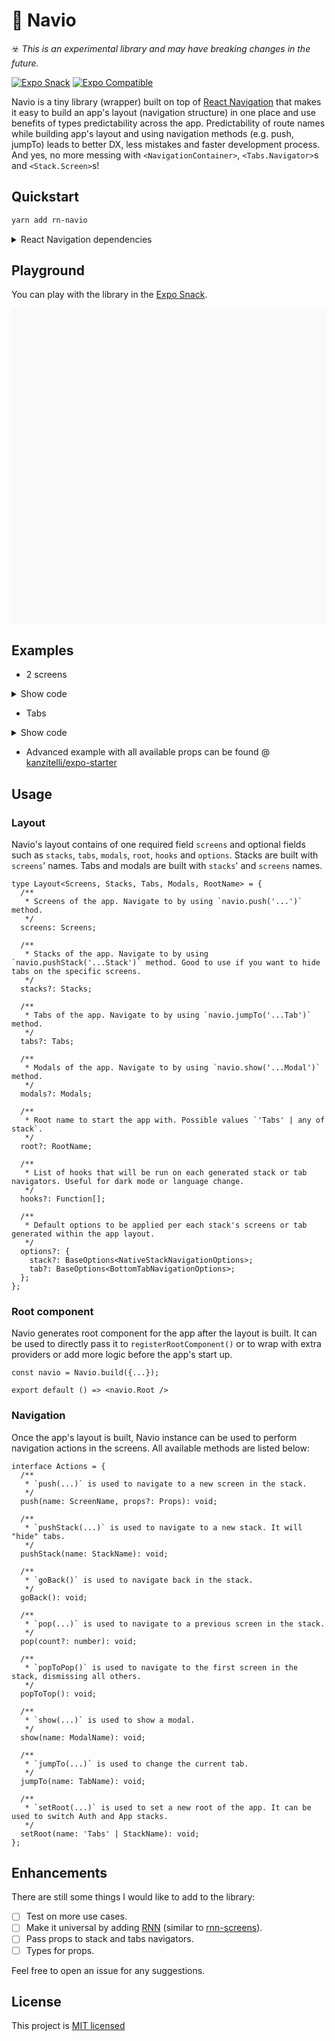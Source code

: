 # 🧭 Navio

☣️ <i>This is an experimental library and may have breaking changes in the future.</i>

[![Expo Snack](https://img.shields.io/badge/𝝠%20Expo-Snack-blue)](https://snack.expo.dev/@kanzitelli/rn-navio-snack)
[![Expo Compatible](https://img.shields.io/badge/𝝠%20Expo-Compatible-brightgreen)](https://snack.expo.dev/@kanzitelli/rn-navio-snack)

Navio is a tiny library (wrapper) built on top of [React Navigation](https://github.com/react-navigation/react-navigation) that makes it easy to build an app's layout (navigation structure) in one place and use benefits of types predictability across the app. Predictability of route names while building app's layout and using navigation methods (e.g. push, jumpTo) leads to better DX, less mistakes and faster development process. And yes, no more messing with `<NavigationContainer>`, `<Tabs.Navigator>`s and `<Stack.Screen>`s!

## Quickstart

```bash
yarn add rn-navio
```

<details>
<summary>React Navigation dependencies</summary>

As Navio is built on top of [React Navigation](https://github.com/react-navigation/react-navigation), you will need to have the following libraries installed:

```bash
yarn add @react-navigation/native @react-navigation/native-stack @react-navigation/bottom-tabs
```

For more information, please check the [installation steps](https://reactnavigation.org/docs/getting-started/#installation).

</details>

## Playground

You can play with the library in the [Expo Snack](https://snack.expo.dev/@kanzitelli/rn-navio-snack).

<div data-snack-id="@kanzitelli/rn-navio-snack" data-snack-platform="web" data-snack-preview="true" data-snack-theme="light" style="overflow:hidden;background:#F9F9F9;border:1px solid var(--color-border);border-radius:4px;height:505px;width:100%"></div>
<script async src="https://snack.expo.dev/embed.js"></script>

## Examples

- 2 screens

<details>
<summary>Show code</summary>

```tsx
import {Navio} from 'rn-navio';

const navio = Navio.build({
  screens: {
    Home: () => (
      <>
        <Text>Home</Text>
        <Button title="Push" onPress={() => navio.push('Example')} />
      </>
    ),
    Example: () => (
      <>
        <Text>Example</Text>
        <Button title="Go back" onPress={() => navio.goBack()} />
      </>
    ),
  },
});

export default () => <navio.Root />;
```

</details>

- Tabs

<details>
<summary>Show code</summary>

```tsx
import {Navio} from 'rn-navio';

const navioTabs = Navio.build({
  screens: {
    Home: () => (
      <>
        <Text>Home</Text>
        <Button title="Push" onPress={() => navio.push('Example')} />
        <Button title="Push stack" onPress={() => navio.pushStack('HomeStack')} />
        <Button title="Set Root - Stack" onPress={() => navio.setRoot('HomeStack')} />
        <Button title="Set Root - Tabs" onPress={() => navio.setRoot('Tabs')} />
      </>
    ),
    Example: () => (
      <>
        <Text>Example</Text>
        <Button title="Go back" onPress={() => navio.goBack()} />
      </>
    ),
    Settings: {
      component: () => (
        <>
          <Text>Settings</Text>
          <Button title="Jump to tab" onPress={() => navio.jumpTo('HomeTab')} />
        </>
      ),
      options: () => ({
        headerTitleStyle: {color: 'red'},
      }),
    },
  },
  stacks: {
    HomeStack: ['Home', 'Example'],
  },
  tabs: {
    HomeTab: {
      stack: 'HomeStack',
      options: () => ({
        title: 'Home',
      }),
    },
    SettingsTab: {
      stack: ['Settings'],
      options: {
        title: 'Settings',
      },
    },
  },
  options: {
    tab: {
      // default tab's options
      headerShown: false,
    },
  },
});

export default () => <navio.Root />;
```

</details>

- Advanced example with all available props can be found @ [kanzitelli/expo-starter](https://github.com/kanzitelli/expo-starter/blob/navio/src/screens/index.tsx)

## Usage

### Layout

Navio's layout contains of one required field `screens` and optional fields such as `stacks`, `tabs`, `modals`, `root`, `hooks` and `options`. Stacks are built with `screens`' names. Tabs and modals are built with `stacks`' and `screens` names.

```tsx
type Layout<Screens, Stacks, Tabs, Modals, RootName> = {
  /**
   * Screens of the app. Navigate to by using `navio.push('...')` method.
   */
  screens: Screens;

  /**
   * Stacks of the app. Navigate to by using `navio.pushStack('...Stack')` method. Good to use if you want to hide tabs on the specific screens.
   */
  stacks?: Stacks;

  /**
   * Tabs of the app. Navigate to by using `navio.jumpTo('...Tab')` method.
   */
  tabs?: Tabs;

  /**
   * Modals of the app. Navigate to by using `navio.show('...Modal')` method.
   */
  modals?: Modals;

  /**
   * Root name to start the app with. Possible values `'Tabs' | any of stack`.
   */
  root?: RootName;

  /**
   * List of hooks that will be run on each generated stack or tab navigators. Useful for dark mode or language change.
   */
  hooks?: Function[];

  /**
   * Default options to be applied per each stack's screens or tab generated within the app layout.
   */
  options?: {
    stack?: BaseOptions<NativeStackNavigationOptions>;
    tab?: BaseOptions<BottomTabNavigationOptions>;
  };
};
```

### Root component

Navio generates root component for the app after the layout is built. It can be used to directly pass it to `registerRootComponent()` or to wrap with extra providers or add more logic before the app's start up.

```tsx
const navio = Navio.build({...});

export default () => <navio.Root />
```

### Navigation

Once the app's layout is built, Navio instance can be used to perform navigation actions in the screens. All available methods are listed below:

```tsx
interface Actions = {
  /**
   * `push(...)` is used to navigate to a new screen in the stack.
   */
  push(name: ScreenName, props?: Props): void;

  /**
   * `pushStack(...)` is used to navigate to a new stack. It will "hide" tabs.
   */
  pushStack(name: StackName): void;

  /**
   * `goBack()` is used to navigate back in the stack.
   */
  goBack(): void;

  /**
   * `pop(...)` is used to navigate to a previous screen in the stack.
   */
  pop(count?: number): void;

  /**
   * `popToPop()` is used to navigate to the first screen in the stack, dismissing all others.
   */
  popToTop(): void;

  /**
   * `show(...)` is used to show a modal.
   */
  show(name: ModalName): void;

  /**
   * `jumpTo(...)` is used to change the current tab.
   */
  jumpTo(name: TabName): void;

  /**
   * `setRoot(...)` is used to set a new root of the app. It can be used to switch Auth and App stacks.
   */
  setRoot(name: 'Tabs' | StackName): void;
};
```

## Enhancements

There are still some things I would like to add to the library:

- [ ] Test on more use cases.
- [ ] Make it universal by adding [RNN](https://github.com/wix/react-native-navigation) (similar to [rnn-screens](https://github.com/kanzitelli/rnn-screens)).
- [ ] Pass props to stack and tabs navigators.
- [ ] Types for props.

Feel free to open an issue for any suggestions.

## License

This project is [MIT licensed](/LICENSE.md)
